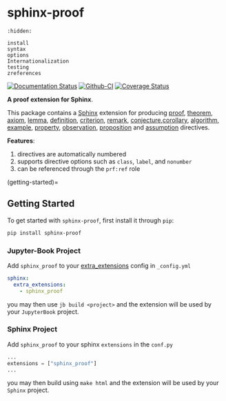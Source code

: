 # sphinx-proof

```{toctree}
:hidden:

install
syntax
options
Internationalization
testing
zreferences
```

[![Documentation Status][rtd-badge]][rtd-link]
[![Github-CI][github-ci]][github-link]
[![Coverage Status][codecov-badge]][codecov-link]

**A proof extension for Sphinx**.

This package contains a [Sphinx](http://www.sphinx-doc.org/) extension
for producing [proof](syntax:proof), [theorem](syntax:theorem), [axiom](syntax:axiom), [lemma](syntax:lemma),
[definition](syntax:definition), [criterion](syntax:criterion), [remark](syntax:remark),
[conjecture](syntax:conjecture),[corollary](syntax:corollary), [algorithm](syntax:algorithm),
[example](syntax:example), [property](syntax:property), [observation](syntax:observation),
[proposition](syntax:proposition) and [assumption](syntax:assumption) directives.

**Features**:

1. directives are automatically numbered
2. supports directive options such as `class`, `label`, and `nonumber`
3. can be referenced through the `prf:ref` role

(getting-started)=
## Getting Started

To get started with `sphinx-proof`, first install it through `pip`:

```bash
pip install sphinx-proof
```

### Jupyter-Book Project

Add `sphinx_proof` to your [extra_extensions](https://jupyterbook.org/advanced/sphinx.html#custom-sphinx-extensions) config in `_config.yml`

```yaml
sphinx:
  extra_extensions:
    - sphinx_proof
```

you may then use `jb build <project>` and the extension will be used by your `JupyterBook` project.

### Sphinx Project

Add `sphinx_proof` to your sphinx `extensions` in the `conf.py`

```python
...
extensions = ["sphinx_proof"]
...
```

you may then build using `make html` and the extension will be used by your `Sphinx` project.


[rtd-badge]: https://readthedocs.org/projects/sphinx-proof/badge/?version=latest
[rtd-link]: https://sphinx-proof.readthedocs.io/en/latest/?badge=latest
[github-ci]: https://github.com/executablebooks/sphinx-proof/workflows/continuous-integration/badge.svg?branch=main
[github-link]: https://github.com/executablebooks/sphinx-proof
[codecov-badge]: https://codecov.io/gh/executablebooks/sphinx-proof/branch/main/graph/badge.svg
[codecov-link]: https://codecov.io/gh/executablebooks/sphinx-proof
